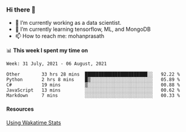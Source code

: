 ### Hi there 👋

- 🔭 I’m currently working as a data scientist.
- 🌱 I’m currently learning tensorflow, ML, and MongoDB
- 📫 How to reach me: mohanprasath

📊 **This week I spent my time on**
<!--START_SECTION:waka-->
```text
Week: 31 July, 2021 - 06 August, 2021

Other        33 hrs 28 mins  ███████████████████████░░   92.22 % 
Python       2 hrs 8 mins    █▒░░░░░░░░░░░░░░░░░░░░░░░   05.89 % 
C#           19 mins         ▒░░░░░░░░░░░░░░░░░░░░░░░░   00.88 % 
JavaScript   13 mins         ░░░░░░░░░░░░░░░░░░░░░░░░░   00.62 % 
Markdown     7 mins          ░░░░░░░░░░░░░░░░░░░░░░░░░   00.33 % 
```
<!--END_SECTION:waka-->

#### Resources
[Using Wakatime Stats](https://github.com/marketplace/actions/waka-readme)
